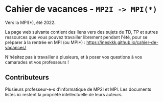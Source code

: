 # Cahier de vacances - `MP2I -> MPI(*)`

Vers la MPI(*), été 2022.

La page web suivante contient des liens vers des sujets de TD, TP et autres ressources que vous pouvez travailler librement pendant l'été, pour se préparer à la rentrée en MPI (ou MPI*) : <https://ineskkk.github.io/cahier-de-vacances/>

N'hésitez pas à travailler à plusieurs, et à poser vos questions à vos camarades et vos professeurs !

## Contributeurs

Plusieurs professeur-e-s d'informatique de MP2I et MPI.
Les documents listés ici restent la propriété intellectuelle de leurs auteurs.
